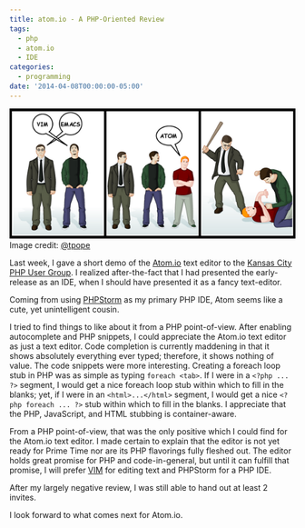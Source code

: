 ```yaml
---
title: atom.io - A PHP-Oriented Review
tags:
  - php
  - atom.io
  - IDE
categories:
  - programming
date: '2014-04-08T00:00:00-05:00'
---
```


![cartoon image: vim vs emacs is a good fight; those vs atom.io is no contest](images/vim-emacs-atomio.png)
Image credit: [@tpope](https://twitter.com/tpope/status/439060962448912384)

Last week, I gave a short demo of the [Atom.io](https://atom.io) text editor to the [Kansas City PHP User Group](https://kcphpug.org/). I realized after-the-fact that I had presented the early-release as an IDE, when I should have presented it as a fancy text-editor.

Coming from using [PHPStorm](https://www.jetbrains.com/phpstorm/) as my primary PHP IDE, Atom seems like a cute, yet unintelligent cousin.

I tried to find things to like about it from a PHP point-of-view. After enabling autocomplete and PHP snippets, I could appreciate the Atom.io text editor as just a text editor. Code completion is currently maddening in that it shows absolutely everything ever typed; therefore, it shows nothing of value. The code snippets were more interesting. Creating a foreach loop stub in PHP was as simple as typing `foreach <tab>`. If I were in a `<?php ... ?>` segment, I would get a nice foreach loop stub within which to fill in the blanks; yet, if I were in an `<html>...</html>` segment, I would get a nice `<?php foreach ... ?>` stub within which to fill in the blanks. I appreciate that the PHP, JavaScript, and HTML stubbing is container-aware.

From a PHP point-of-view, that was the only positive which I could find for the Atom.io text editor. I made certain to explain that the editor is not yet ready for Prime Time nor are its PHP flavorings fully fleshed out. The editor holds great promise for PHP and code-in-general, but until it can fulfill that promise, I will prefer [VIM](https://www.vim.org/) for editing text and PHPStorm for a PHP IDE.

After my largely negative review, I was still able to hand out at least 2 invites.

I look forward to what comes next for Atom.io.
